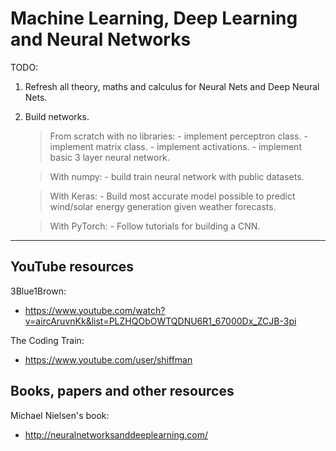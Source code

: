 # Machine Learning, Deep Learning and Neural Networks

TODO:
1. Refresh all theory, maths and calculus for Neural Nets and Deep Neural Nets.

2. Build networks.
    > From scratch with no libraries:
        - implement perceptron class.
        - implement matrix class.
        - implement activations.
        - implement basic 3 layer neural network.
    
    > With numpy:
        - build train neural network with public datasets.
    
    > With Keras:
        - Build most accurate model possible to predict wind/solar energy generation given weather forecasts.
    
    > With PyTorch:
        - Follow tutorials for building a CNN.

-----

## YouTube resources

3Blue1Brown:
 * https://www.youtube.com/watch?v=aircAruvnKk&list=PLZHQObOWTQDNU6R1_67000Dx_ZCJB-3pi
 
The Coding Train:
* https://www.youtube.com/user/shiffman

## Books, papers and other resources

Michael Nielsen's book:
* http://neuralnetworksanddeeplearning.com/